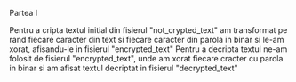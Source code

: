Partea I

Pentru a cripta textul initial din fisierul "not_crypted_text"
am transformat pe rand fiecare caracter din text si fiecare 
caracter din parola in binar si le-am xorat, afisandu-le in 
fisierul "encrypted_text"
Pentru a decripta textul ne-am folosit de fisierul "encrypted_text",
unde am xorat fiecare cracter cu parola in binar si am afisat textul
decriptat in fisierul "decrypted_text"